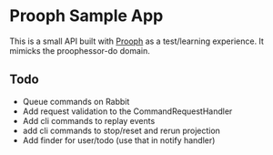 # Prooph Sample App

This is a small API built with [Prooph](http://getprooph.org/) as a test/learning experience. It mimicks the proophessor-do domain.

## Todo

- Queue commands on Rabbit
- Add request validation to the CommandRequestHandler
- Add cli commands to replay events
- add cli commands to stop/reset and rerun projection
- Add finder for user/todo (use that in notify handler)
